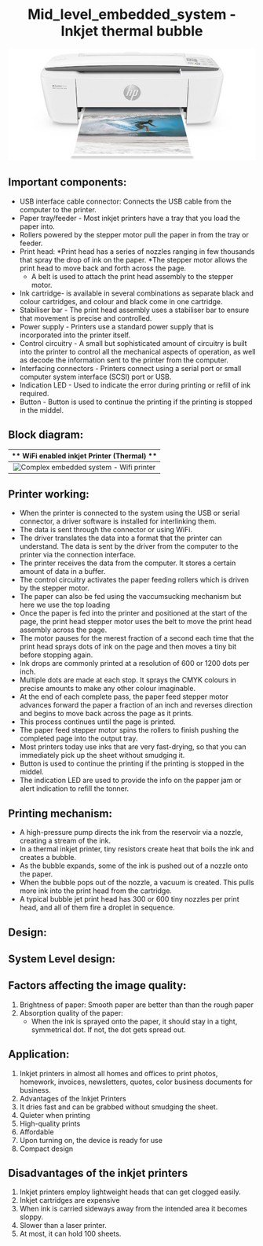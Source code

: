 <h1 align="center">Mid_level_embedded_system - Inkjet thermal bubble</h1>

<p align="center">
  <img width="540" src="https://github.com/Y-133/M2-EmbSys/blob/main/images/hp-deskjet-3755.jpg" alt="Inkjet">
</p>

## Important components:
* USB interface cable connector: Connects the USB cable from the computer to the printer.
* Paper tray/feeder - Most inkjet printers have a tray that you load the paper into.
*  Rollers powered by the stepper motor pull the paper in from the tray or feeder.
* Print head:
  *Print head has a series of nozzles ranging in few thousands that spray the drop of ink on the paper.
  *The stepper motor allows the print head to move back and forth across the page.
  * A belt is used to attach the print head assembly to the stepper motor. 
* Ink cartridge- is available in several combinations as separate black and colour cartridges, and colour and black come in one cartridge.
* Stabiliser bar - The print head assembly uses a stabiliser bar to ensure that movement is precise and controlled.
* Power supply - Printers use a standard power supply that is incorporated into the printer itself.
* Control circuitry - A small but sophisticated amount of circuitry is built into the printer to control all the mechanical aspects of operation, as well as decode the information sent to the printer from the computer.
*  Interfacing connectors - Printers connect using a serial port or small computer system interface (SCSI) port or USB.
*  Indication LED - Used to indicate the error during printing or refill of ink required.
*  Button - Button is used to continue the printing if the printing is stopped in the middel.

## Block diagram:
|** WiFi enabled inkjet Printer (Thermal) **|
|:--:|
|![Complex embedded system - Wifi printer](https://user-images.githubusercontent.com/98869524/154610641-2bd0a37f-89fc-4b91-978f-a4a1ef549afa.jpg)|

## Printer working: 
* When the printer is connected to the system using the USB or serial connector, a driver software is installed for interlinking them. 
* The data is sent through the connector or using WiFi. 
* The driver translates the data into a format that the printer can understand. The data is sent by the driver from the computer to the printer via the connection interface.
* The printer receives the data from the computer. It stores a certain amount of data in a buffer. 
* The control circuitry activates the paper feeding rollers which is driven by the stepper motor.
* The paper can also be fed using the vaccumsucking mechanism but here we use the top loading 
* Once the paper is fed into the printer and positioned at the start of the page, the print head stepper motor uses the belt to move the print head assembly across the page. 
* The motor pauses for the merest fraction of a second each time that the print head sprays dots of ink on the page and then moves a tiny bit before stopping again. 
* Ink drops are commonly printed at a resolution of 600 or 1200 dots per inch. 
* Multiple dots are made at each stop. It sprays the CMYK colours in precise amounts to make any other colour imaginable.
* At the end of each complete pass, the paper feed stepper motor advances forward the paper a fraction of an inch and reverses direction and begins to move back across the page  as it prints.
* This process continues until the page is printed. 
* The paper feed stepper motor spins the rollers to finish pushing the completed page into the output tray. 
* Most printers today use inks that are very fast-drying, so that you can immediately pick up the sheet without smudging it.
* Button is used to continue the printing if the printing is stopped in the middel.
* The indication LED are used to provide the info on the papper jam or alert indication to refill the tonner.   

## Printing mechanism:
* A high-pressure pump directs the ink from the reservoir via a nozzle, creating a stream of the ink.
* In a thermal inkjet printer, tiny resistors create heat that boils the ink and creates a bubble.
* As the bubble expands, some of the ink is pushed out of a nozzle onto the paper. 
* When the bubble pops out of the nozzle, a vacuum is created. This pulls more ink into the print head from the cartridge. 
* A typical bubble jet print head has 300 or 600 tiny nozzles per print head, and all of them fire a droplet in sequence. 

## Design: 
## System Level design:


## Factors affecting the image quality:
1. Brightness of paper: Smooth paper are better than than the rough paper 
2. Absorption quality of the paper:
    * When the ink is sprayed onto the paper, it should stay in a tight, symmetrical dot. If not, the dot gets spread out.

## Application:
1) Inkjet printers in almost all homes and offices to print photos, homework, invoices, newsletters, quotes, color business documents for business. 
2) Advantages of the Inkjet Printers
3) It dries fast and can be grabbed without smudging the sheet.
4) Quieter when printing 
5) High-quality prints
6) Affordable
7) Upon turning on, the device is ready for use
8) Compact design

## Disadvantages of the inkjet printers
1) Inkjet printers employ lightweight heads that can get clogged easily.
2) Inkjet cartridges are expensive
3) When ink is carried sideways away from the intended area it becomes sloppy.
4) Slower than a laser printer.
5) At most, it can hold 100 sheets.
